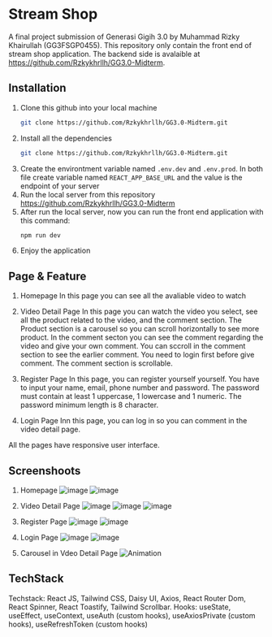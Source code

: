 # Stream Shop

A final project submission of Generasi Gigih 3.0 by Muhammad Rizky Khairullah (GG3FSGP0455). This repository only contain the front end of stream shop application. The backend side is avalaible at https://github.com/Rzkykhrllh/GG3.0-Midterm.

## Installation
1. Clone this github into your local machine 
    ```bash
    git clone https://github.com/Rzkykhrllh/GG3.0-Midterm.git
    ```
2. Install all the dependencies
    ```bash
    git clone https://github.com/Rzkykhrllh/GG3.0-Midterm.git
    ```
3. Create the environtment variable named `.env.dev` and `.env.prod`. In both file create variable named `REACT_APP_BASE_URL` and the value is the endpoint of your server
4. Run the local server from this repository https://github.com/Rzkykhrllh/GG3.0-Midterm
5. After run the local server, now you can run the front end application with this command:
    ```bash
    npm run dev
    ```
6. Enjoy the application

## Page & Feature
1. Homepage
In this page you can see all the avaliable video to watch

2. Video Detail Page
In this page you can watch the video you select, see all the product related to the video, and the comment section. The Product section is a carousel so you can scroll horizontally to see more product. In the comment secton you can see the comment regarding the video and give your own comment. You can sccroll in the comment section to see the earlier comment. You need to login first before give comment. The comment section is scrollable.

3. Register Page
In this page, you can register yourself yourself. You have to input your name, email, phone number and password. The password must contain at least 1 uppercase, 1 lowercase and 1 numeric. The password minimum length is 8 character.

4. Login Page
Inn this page, you can log in so you can comment in the video detail page.

All the pages have responsive user interface.

## Screenshoots
1. Homepage
   ![image](https://github.com/Rzkykhrllh/GG3.0-Finalterm-FE/assets/22367124/b103a084-9dc2-4233-a7a1-d4ecdc129db3)
   ![image](https://github.com/Rzkykhrllh/GG3.0-Finalterm-FE/assets/22367124/1a590470-73c0-491d-823f-19bd82547885)

2. Video Detail Page
   ![image](https://github.com/Rzkykhrllh/GG3.0-Finalterm-FE/assets/22367124/36b39d78-32e5-4ba7-92f2-3543210f1ebf)
   ![image](https://github.com/Rzkykhrllh/GG3.0-Finalterm-FE/assets/22367124/7def327b-9b49-43f5-8a4a-b5a7f4496ea4)
   ![image](https://github.com/Rzkykhrllh/GG3.0-Finalterm-FE/assets/22367124/8cc8db32-4652-4396-94da-5307cbe92e4b)

3. Register Page
   ![image](https://github.com/Rzkykhrllh/GG3.0-Finalterm-FE/assets/22367124/6732688e-0abd-4deb-ba08-a5ef73d16362)
   ![image](https://github.com/Rzkykhrllh/GG3.0-Finalterm-FE/assets/22367124/990ce268-303e-49ae-a73d-3b72aaa3e2b4)

4. Login Page
   ![image](https://github.com/Rzkykhrllh/GG3.0-Finalterm-FE/assets/22367124/f943182a-e6c6-4459-b7cf-b19cea6c1a85)
   ![image](https://github.com/Rzkykhrllh/GG3.0-Finalterm-FE/assets/22367124/5beca2ad-1325-4daa-9d6f-4cee5e7b4aaf)

5. Carousel in Vdeo Detail Page
   ![Animation](https://github.com/Rzkykhrllh/GG3.0-Finalterm-FE/assets/22367124/fd649c88-f504-4e48-8a87-1713fdb4bfed)



## TechStack
Techstack: React JS, Tailwind CSS, Daisy UI, Axios, React Router Dom, React Spinner, React Toastify, Tailwind Scrollbar.
Hooks: useState, useEffect, useContext, useAuth (custom hooks), useAxiosPrivate (custom hooks), useRefreshToken (custom hooks)
